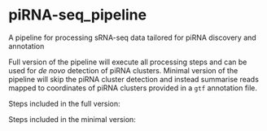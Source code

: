 # piRNA-seq_pipeline
A pipeline for processing sRNA-seq data tailored for piRNA discovery and annotation

Full version of the pipeline will execute all processing steps and can be used for *de novo* detection of piRNA clusters. 
Minimal version of the pipeline will skip the piRNA cluster detection and instead summarise reads mapped to coordinates of piRNA clusters 
provided in a `gtf` annotation file.


Steps included in the full version:


Steps included in the minimal version:
